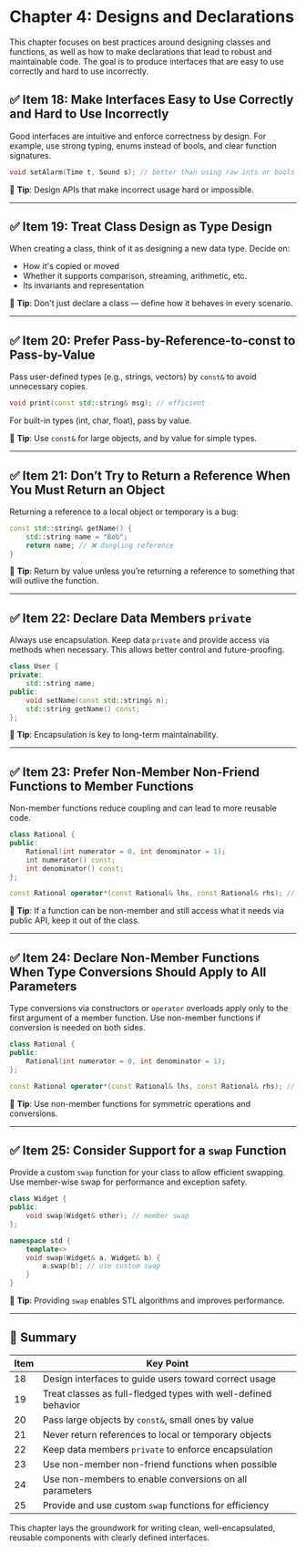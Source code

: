 # Chapter 4: Designs and Declarations

This chapter focuses on best practices around designing classes and functions, as well as how to make declarations that lead to robust and maintainable code. The goal is to produce interfaces that are easy to use correctly and hard to use incorrectly.

## ✅ Item 18: Make Interfaces Easy to Use Correctly and Hard to Use Incorrectly

Good interfaces are intuitive and enforce correctness by design. For example, use strong typing, enums instead of bools, and clear function signatures.

```cpp
void setAlarm(Time t, Sound s); // better than using raw ints or bools
```

🧠 **Tip**: Design APIs that make incorrect usage hard or impossible.

---

## ✅ Item 19: Treat Class Design as Type Design

When creating a class, think of it as designing a new data type. Decide on:
- How it's copied or moved
- Whether it supports comparison, streaming, arithmetic, etc.
- Its invariants and representation

🧠 **Tip**: Don't just declare a class — define how it behaves in every scenario.

---

## ✅ Item 20: Prefer Pass-by-Reference-to-const to Pass-by-Value

Pass user-defined types (e.g., strings, vectors) by `const&` to avoid unnecessary copies.

```cpp
void print(const std::string& msg); // efficient
```

For built-in types (int, char, float), pass by value.

🧠 **Tip**: Use `const&` for large objects, and by value for simple types.

---

## ✅ Item 21: Don’t Try to Return a Reference When You Must Return an Object

Returning a reference to a local object or temporary is a bug:

```cpp
const std::string& getName() {
    std::string name = "Bob";
    return name; // ❌ dangling reference
}
```

🧠 **Tip**: Return by value unless you’re returning a reference to something that will outlive the function.

---

## ✅ Item 22: Declare Data Members `private`

Always use encapsulation. Keep data `private` and provide access via methods when necessary. This allows better control and future-proofing.

```cpp
class User {
private:
    std::string name;
public:
    void setName(const std::string& n);
    std::string getName() const;
};
```

🧠 **Tip**: Encapsulation is key to long-term maintainability.

---

## ✅ Item 23: Prefer Non-Member Non-Friend Functions to Member Functions

Non-member functions reduce coupling and can lead to more reusable code.

```cpp
class Rational {
public:
    Rational(int numerator = 0, int denominator = 1);
    int numerator() const;
    int denominator() const;
};

const Rational operator*(const Rational& lhs, const Rational& rhs); // non-member
```

🧠 **Tip**: If a function can be non-member and still access what it needs via public API, keep it out of the class.

---

## ✅ Item 24: Declare Non-Member Functions When Type Conversions Should Apply to All Parameters

Type conversions via constructors or `operator` overloads apply only to the first argument of a member function. Use non-member functions if conversion is needed on both sides.

```cpp
class Rational {
public:
    Rational(int numerator = 0, int denominator = 1);
};

const Rational operator*(const Rational& lhs, const Rational& rhs); // enables conversions on both
```

🧠 **Tip**: Use non-member functions for symmetric operations and conversions.

---

## ✅ Item 25: Consider Support for a `swap` Function

Provide a custom `swap` function for your class to allow efficient swapping. Use member-wise swap for performance and exception safety.

```cpp
class Widget {
public:
    void swap(Widget& other); // member swap
};

namespace std {
    template<>
    void swap(Widget& a, Widget& b) {
        a.swap(b); // use custom swap
    }
}
```

🧠 **Tip**: Providing `swap` enables STL algorithms and improves performance.

---

## 📌 Summary

| Item | Key Point |
|------|-----------|
| 18 | Design interfaces to guide users toward correct usage |
| 19 | Treat classes as full-fledged types with well-defined behavior |
| 20 | Pass large objects by `const&`, small ones by value |
| 21 | Never return references to local or temporary objects |
| 22 | Keep data members `private` to enforce encapsulation |
| 23 | Use non-member non-friend functions when possible |
| 24 | Use non-members to enable conversions on all parameters |
| 25 | Provide and use custom `swap` functions for efficiency |

This chapter lays the groundwork for writing clean, well-encapsulated, reusable components with clearly defined interfaces.
